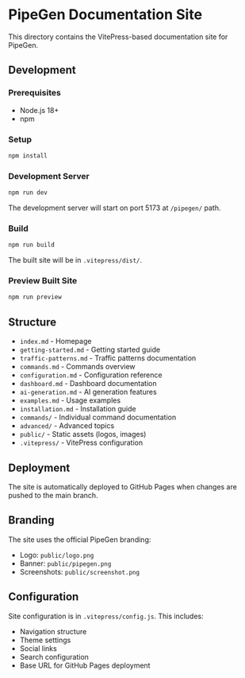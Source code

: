 # PipeGen Documentation Site

This directory contains the VitePress-based documentation site for PipeGen.

## Development

### Prerequisites
- Node.js 18+ 
- npm

### Setup
```bash
npm install
```

### Development Server
```bash
npm run dev
```

The development server will start on port 5173 at `/pipegen/` path.

### Build
```bash
npm run build
```

The built site will be in `.vitepress/dist/`.

### Preview Built Site
```bash
npm run preview
```

## Structure

- `index.md` - Homepage
- `getting-started.md` - Getting started guide
- `traffic-patterns.md` - Traffic patterns documentation
- `commands.md` - Commands overview
- `configuration.md` - Configuration reference
- `dashboard.md` - Dashboard documentation
- `ai-generation.md` - AI generation features
- `examples.md` - Usage examples
- `installation.md` - Installation guide
- `commands/` - Individual command documentation
- `advanced/` - Advanced topics
- `public/` - Static assets (logos, images)
- `.vitepress/` - VitePress configuration

## Deployment

The site is automatically deployed to GitHub Pages when changes are pushed to the main branch.

## Branding

The site uses the official PipeGen branding:
- Logo: `public/logo.png`
- Banner: `public/pipegen.png`
- Screenshots: `public/screenshot.png`

## Configuration

Site configuration is in `.vitepress/config.js`. This includes:
- Navigation structure
- Theme settings  
- Social links
- Search configuration
- Base URL for GitHub Pages deployment
